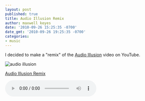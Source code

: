 ```yaml
---
layout: post
published: true
title: Audio Illusion Remix
author: maxwell keyes
date: '2010-09-26 15:25:35 -0700'
date_gmt: '2010-09-26 19:25:35 -0700'
categories:
- music
---
```


I decided to make a "remix" of the [Audio Illusion](http://www.youtube.com/watch?v=ugriWSmRxcM) video on YouTube.

![audio illusion](http://assets.redconfetti.com/images/posts/audio-illusion.jpg "audio illusion")

[Audio Illusion Remix](http://assets.redconfetti.com/images/posts/mp3/misc/audio-illusion-remix.mp3)

<audio controls>
  <source src="http://redconfetti-assets.s3-us-west-2.amazonaws.com/mp3/misc/audio-illusion-remix.mp3" type="audio/mpeg">
Your browser does not support the audio element.
</audio>
